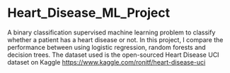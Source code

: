 # Heart_Disease_ML_Project
A binary classification supervised machine learning problem to classify whether a patient has a heart disease or not. In this project, I compare the performance between using logistic regression, random forests and decision trees. The dataset used is the open-sourced Heart Disease UCI dataset on Kaggle https://www.kaggle.com/ronitf/heart-disease-uci

